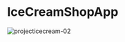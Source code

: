 # IceCreamShopApp

![projecticecream-02](https://github.com/HassaanAhmed60211/IceCreamShopApp/assets/106430586/2125f324-71cc-499d-b73e-4e0313a81f53)
